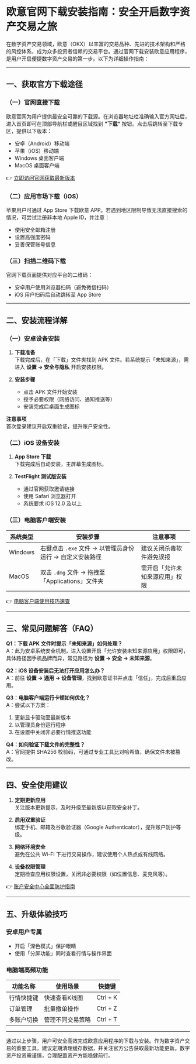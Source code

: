 # 欧意官网下载安装指南：安全开启数字资产交易之旅

在数字资产交易领域，欧意（OKX）以丰富的交易品种、先进的技术架构和严格的风控体系，成为众多投资者信赖的交易平台。通过官网下载安装欧意应用程序，是用户开启便捷数字资产交易的第一步。以下为详细操作指南：

---

## 一、获取官方下载途径

### （一）官网直接下载
欧意官网为用户提供最安全可靠的下载源。在浏览器地址栏准确输入官方网址后，进入首页即可在顶部导航栏或醒目区域找到 **"下载"** 按钮。点击后跳转至下载专区，提供以下版本：
- 安卓（Android）移动端
- 苹果（iOS）移动端
- Windows 桌面客户端
- MacOS 桌面客户端

👉 [立即访问官网获取最新版本](https://bit.ly/okx_welcome)

### （二）应用市场下载（iOS）
苹果用户可通过 App Store 下载欧意 APP。若遇到地区限制导致无法直接搜索的情况，可尝试注册非本地 Apple ID，并注意：
- 使用安全邮箱注册
- 设置高强度密码
- 妥善保管账号信息

### （三）扫描二维码下载
官网下载页面提供对应平台的二维码：
- 安卓用户使用浏览器扫码（避免微信扫码）
- iOS 用户扫码后自动跳转至 App Store

---

## 二、安装流程详解

### （一）安卓设备安装
1. **下载准备**  
   下载完成后，在「下载」文件夹找到 APK 文件。若系统提示「未知来源」，需进入 **设置 → 安全与隐私** 开启安装权限。

2. **安装步骤**  
   - 点击 APK 文件开始安装
   - 授予必要权限（网络访问、通知推送等）
   - 安装完成后桌面生成图标

**注意事项**  
首次登录建议开启双重验证，提升账户安全性。

### （二）iOS 设备安装
1. **App Store 下载**  
   下载完成后自动安装，主屏幕生成图标。

2. **TestFlight 测试版安装**  
   - 通过官网获取邀请链接
   - 使用 Safari 浏览器打开
   - 系统要求 iOS 12.0 及以上

### （三）电脑客户端安装
| 系统类型 | 安装步骤 | 注意事项 |
|----------|----------|----------|
| Windows  | 右键点击 `.exe` 文件 → 以管理员身份运行 → 自定义安装路径 | 建议关闭杀毒软件避免误报 |
| MacOS    | 双击 `.dmg` 文件 → 拖拽至「Applications」文件夹 | 需开启「允许未知来源应用」权限 |

👉 [电脑客户端使用技巧速查](https://bit.ly/okx_welcome)

---

## 三、常见问题解答（FAQ）

**Q1：下载 APK 文件时提示「未知来源」如何处理？**  
A：此为安卓系统安全机制，进入设置开启「允许安装未知来源应用」权限即可，具体路径因手机品牌而异，常见路径为 **设置 → 安全 → 未知来源**。

**Q2：iOS 设备安装后无法打开应用怎么办？**  
A：前往 **设置 → 通用 → 设备管理**，找到欧意证书并点击「信任」，完成后重启应用。

**Q3：电脑客户端运行卡顿如何优化？**  
A：尝试以下方案：
1. 更新显卡驱动至最新版本
2. 以管理员身份运行程序
3. 在设置中关闭非必要行情推送功能

**Q4：如何验证下载文件的完整性？**  
A：官网提供 SHA256 校验码，可通过专业工具比对哈希值，确保文件未被篡改。

---

## 四、安全使用建议

1. **定期更新应用**  
   关注版本更新提示，及时升级至最新版以获取安全补丁。

2. **启用双重验证**  
   绑定手机、邮箱及谷歌验证器（Google Authenticator），提升账户防护等级。

3. **网络环境安全**  
   避免在公共 Wi-Fi 下进行交易操作，建议使用个人热点或有线网络。

4. **设备权限管理**  
   定期检查应用权限设置，关闭非必要权限（如位置信息、麦克风等）。

👉 [账户安全中心全面防护指南](https://bit.ly/okx_welcome)

---

## 五、升级体验技巧

### 安卓用户专属
- 开启「深色模式」保护眼睛
- 使用「分屏功能」同时查看行情与操作界面

### 电脑端高频功能
| 功能名称 | 使用场景 | 快捷键 |
|----------|----------|--------|
| 行情快捷键 | 快速查看K线图 | Ctrl + K |
| 订单管理 | 批量撤单操作 | Ctrl + Z |
| 多账户切换 | 管理不同交易策略 | Ctrl + T |

---

通过以上步骤，用户可安全高效完成欧意应用程序的下载与安装。作为数字资产交易的重要工具，建议定期清理缓存数据，并关注官方公告获取最新功能更新。数字资产投资需谨慎，合理配置资产方能稳健前行。